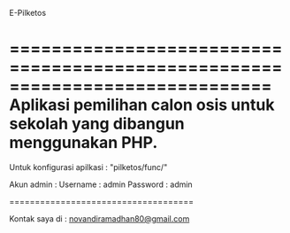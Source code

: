 E-Pilketos

=============================================================================
Aplikasi pemilihan calon osis untuk sekolah yang dibangun menggunakan PHP.
=============================================================================


Untuk konfigurasi apilkasi :
"pilketos/func/"

Akun admin :
Username : admin
Password : admin


====================================

Kontak saya di :
novandiramadhan80@gmail.com
